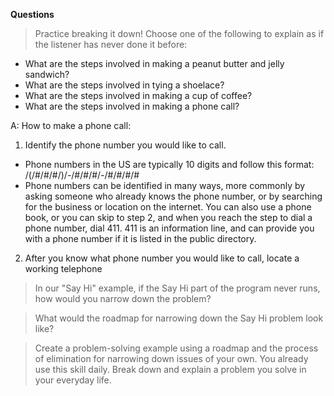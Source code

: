 **Questions**

> Practice breaking it down! Choose one of the following to explain as if the listener has never done it before:

* What are the steps involved in making a peanut butter and jelly sandwich?
* What are the steps involved in tying a shoelace?
* What are the steps involved in making a cup of coffee?
* What are the steps involved in making a phone call?

A: How to make a phone call:

1. Identify the phone number you would like to call.
* Phone numbers in the US are typically 10 digits and follow this format: /(/#/#/#/)/-/#/#/#/-/#/#/#/#
* Phone numbers can be identified in many ways, more commonly by asking someone who already knows the phone number, or by searching for the business or location on the internet. You can also use a phone book, or you can skip to step 2, and when you reach the step to dial a phone number, dial 411. 411 is an information line, and can provide you with a phone number if it is listed in the public directory.

2. After you know what phone number you would like to call, locate a working telephone

> In our "Say Hi" example, if the Say Hi part of the program never runs, how would you narrow down the problem?

> What would the roadmap for narrowing down the Say Hi problem look like?

> Create a problem-solving example using a roadmap and the process of elimination for narrowing down issues of your own. You already use this skill daily. Break down and explain a problem you solve in your everyday life.
